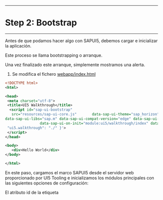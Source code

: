 ******************
# Step 2: Bootstrap
******************

Antes de que podamos hacer algo con SAPUI5, debemos cargar e inicializar la aplicación.


Este proceso se llama bootstrapping o arranque.


Una vez finalizado este arranque, simplemente mostramos una alerta.

1. Se modifica el fichero [webapp/index.html](webapp/index.html)

``` XML
<!DOCTYPE html>
<html>

<head>
 <meta charset="utf-8">
 <title>UI5 Walkthrough</title>
  <script id="sap-ui-bootstrap" 
   src="resources/sap-ui-core.js"       data-sap-ui-theme="sap_horizon"
data-sap-ui-libs="sap.m" data-sap-ui-compat-version="edge" data-sap-ui-async="true"
                data-sap-ui-on-init="module:ui5/walkthrough/index" data-sap-ui-resource-roots='{
 "ui5.walkthrough": "./" }'>
 </script>
</head>

<body>
   <div>Hello World</div>
</body>

</html>
```


En este paso, cargamos el marco SAPUI5 desde el servidor web proporcionado por UI5 Tooling 
e inicializamos los módulos principales con las siguientes opciones de configuración:


El atributo id de la etiqueta <script> debe ser exactamente "sap-ui-bootstrap" 
para garantizar el inicio adecuado del tiempo de ejecución de SAPUI5.

Los controles SAPUI5 admiten diferentes temas. 
Elegimos sap_horizon como nuestro tema predeterminado.

Especificamos la biblioteca de UI requerida sap.m, que contiene los controles de UI que necesitamos para este tutorial.

Para hacer uso de la funcionalidad más reciente de SAPUI5, 
definimos la versión de compatibilidad como edge.

Configuramos el proceso de arranque para que se ejecute de forma asíncrona. 
Esto significa que los recursos SAPUI5 se pueden cargar simultáneamente en segundo plano 
por motivos de rendimiento.

Definimos el módulo a cargar inicialmente de forma declarativa. 
Con esto evitamos el código JavaScript directamente ejecutable en el archivo HTML. 
Esto hace que su aplicación sea más segura. 
Crearemos el script al que esto hace referencia más adelante en este paso.

Le decimos al núcleo de SAPUI5 que los recursos en el espacio de nombres ui5.walkthrough 
se encuentran en la misma carpeta que index.html.

2. Se crea el fichero [webapp/index.js](webapp/index.js)

``` js
sap.ui.define([], () => {
    "use strict";
    alert("UI5 is ready");
});
```